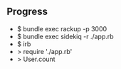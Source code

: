 <h2>Progress</h2>
<ul>
    <li>$ bundle exec rackup -p 3000</li>
    <li>$ bundle exec sidekiq -r ./app.rb</li>
    <li>$ irb</li>
    <li>> require './app.rb'</li>
    <li>> User.count</li>
</ul>